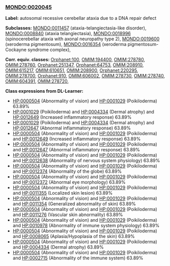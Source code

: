 
### [MONDO:0020045](http://purl.obolibrary.org/obo/MONDO_0020045)
**Label:** autosomal recessive cerebellar ataxia due to a DNA repair defect

**Subclasses:** [MONDO:0011457](http://purl.obolibrary.org/obo/MONDO_0011457) (ataxia-telangiectasia-like disorder), [MONDO:0008840](http://purl.obolibrary.org/obo/MONDO_0008840) (ataxia telangiectasia), [MONDO:0018996](http://purl.obolibrary.org/obo/MONDO_0018996) (spinocerebellar ataxia with axonal neuropathy type 2), [MONDO:0019600](http://purl.obolibrary.org/obo/MONDO_0019600) (xeroderma pigmentosum), [MONDO:0016354](http://purl.obolibrary.org/obo/MONDO_0016354) (xeroderma pigmentosum-Cockayne syndrome complex), 

**Corr. equiv. classes:** [Orphanet:100](http://www.orpha.net/ORDO/Orphanet_100), [OMIM:194400](http://purl.obolibrary.org/obo/OMIM_194400), [OMIM:278780](http://purl.obolibrary.org/obo/OMIM_278780), [OMIM:278760](http://purl.obolibrary.org/obo/OMIM_278760), [Orphanet:251347](http://www.orpha.net/ORDO/Orphanet_251347), [Orphanet:64753](http://www.orpha.net/ORDO/Orphanet_64753), [OMIM:208910](http://purl.obolibrary.org/obo/OMIM_208910), [OMIM:615217](http://purl.obolibrary.org/obo/OMIM_615217), [OMIM:610651](http://purl.obolibrary.org/obo/OMIM_610651), [OMIM:208900](http://purl.obolibrary.org/obo/OMIM_208900), [Orphanet:220295](http://www.orpha.net/ORDO/Orphanet_220295), [OMIM:278700](http://purl.obolibrary.org/obo/OMIM_278700), [Orphanet:910](http://www.orpha.net/ORDO/Orphanet_910), [OMIM:606002](http://purl.obolibrary.org/obo/OMIM_606002), [OMIM:278730](http://purl.obolibrary.org/obo/OMIM_278730), [OMIM:278740](http://purl.obolibrary.org/obo/OMIM_278740), [OMIM:604391](http://purl.obolibrary.org/obo/OMIM_604391), [OMIM:278720](http://purl.obolibrary.org/obo/OMIM_278720), 

**Class expressions from DL-Learner:**

- [HP:0000504](http://purl.obolibrary.org/obo/HP_0000504) (Abnormality of vision) and [HP:0001029](http://purl.obolibrary.org/obo/HP_0001029) (Poikiloderma) 63.89%
- [HP:0001029](http://purl.obolibrary.org/obo/HP_0001029) (Poikiloderma) and [HP:0004334](http://purl.obolibrary.org/obo/HP_0004334) (Dermal atrophy) and [HP:0012649](http://purl.obolibrary.org/obo/HP_0012649) (Increased inflammatory response) 63.89%
- [HP:0001029](http://purl.obolibrary.org/obo/HP_0001029) (Poikiloderma) and [HP:0004334](http://purl.obolibrary.org/obo/HP_0004334) (Dermal atrophy) and [HP:0012647](http://purl.obolibrary.org/obo/HP_0012647) (Abnormal inflammatory response) 63.89%
- [HP:0000504](http://purl.obolibrary.org/obo/HP_0000504) (Abnormality of vision) and [HP:0001029](http://purl.obolibrary.org/obo/HP_0001029) (Poikiloderma) and [HP:0012649](http://purl.obolibrary.org/obo/HP_0012649) (Increased inflammatory response) 63.89%
- [HP:0000504](http://purl.obolibrary.org/obo/HP_0000504) (Abnormality of vision) and [HP:0001029](http://purl.obolibrary.org/obo/HP_0001029) (Poikiloderma) and [HP:0012647](http://purl.obolibrary.org/obo/HP_0012647) (Abnormal inflammatory response) 63.89%
- [HP:0000504](http://purl.obolibrary.org/obo/HP_0000504) (Abnormality of vision) and [HP:0001029](http://purl.obolibrary.org/obo/HP_0001029) (Poikiloderma) and [HP:0012638](http://purl.obolibrary.org/obo/HP_0012638) (Abnormality of nervous system physiology) 63.89%
- [HP:0000504](http://purl.obolibrary.org/obo/HP_0000504) (Abnormality of vision) and [HP:0001029](http://purl.obolibrary.org/obo/HP_0001029) (Poikiloderma) and [HP:0012374](http://purl.obolibrary.org/obo/HP_0012374) (Abnormality of the globe) 63.89%
- [HP:0000504](http://purl.obolibrary.org/obo/HP_0000504) (Abnormality of vision) and [HP:0001029](http://purl.obolibrary.org/obo/HP_0001029) (Poikiloderma) and [HP:0012372](http://purl.obolibrary.org/obo/HP_0012372) (Abnormal eye morphology) 63.89%
- [HP:0000504](http://purl.obolibrary.org/obo/HP_0000504) (Abnormality of vision) and [HP:0001029](http://purl.obolibrary.org/obo/HP_0001029) (Poikiloderma) and [HP:0011355](http://purl.obolibrary.org/obo/HP_0011355) (Localized skin lesion) 63.89%
- [HP:0000504](http://purl.obolibrary.org/obo/HP_0000504) (Abnormality of vision) and [HP:0001029](http://purl.obolibrary.org/obo/HP_0001029) (Poikiloderma) and [HP:0011354](http://purl.obolibrary.org/obo/HP_0011354) (Generalized abnormality of skin) 63.89%
- [HP:0000504](http://purl.obolibrary.org/obo/HP_0000504) (Abnormality of vision) and [HP:0001029](http://purl.obolibrary.org/obo/HP_0001029) (Poikiloderma) and [HP:0011276](http://purl.obolibrary.org/obo/HP_0011276) (Vascular skin abnormality) 63.89%
- [HP:0000504](http://purl.obolibrary.org/obo/HP_0000504) (Abnormality of vision) and [HP:0001029](http://purl.obolibrary.org/obo/HP_0001029) (Poikiloderma) and [HP:0010978](http://purl.obolibrary.org/obo/HP_0010978) (Abnormality of immune system physiology) 63.89%
- [HP:0000504](http://purl.obolibrary.org/obo/HP_0000504) (Abnormality of vision) and [HP:0001029](http://purl.obolibrary.org/obo/HP_0001029) (Poikiloderma) and [HP:0008065](http://purl.obolibrary.org/obo/HP_0008065) (Aplasia/Hypoplasia of the skin) 63.89%
- [HP:0000504](http://purl.obolibrary.org/obo/HP_0000504) (Abnormality of vision) and [HP:0001029](http://purl.obolibrary.org/obo/HP_0001029) (Poikiloderma) and [HP:0004334](http://purl.obolibrary.org/obo/HP_0004334) (Dermal atrophy) 63.89%
- [HP:0000504](http://purl.obolibrary.org/obo/HP_0000504) (Abnormality of vision) and [HP:0001029](http://purl.obolibrary.org/obo/HP_0001029) (Poikiloderma) and [HP:0002715](http://purl.obolibrary.org/obo/HP_0002715) (Abnormality of the immune system) 63.89%


